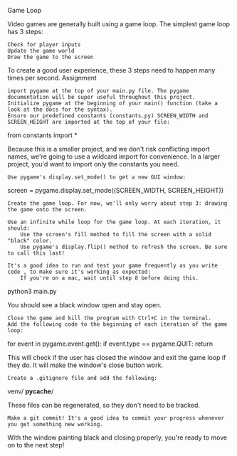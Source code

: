 Game Loop

Video games are generally built using a game loop. The simplest game loop has 3 steps:

    Check for player inputs
    Update the game world
    Draw the game to the screen

To create a good user experience, these 3 steps need to happen many times per second.
Assignment

    import pygame at the top of your main.py file. The pygame documentation will be super useful throughout this project.
    Initialize pygame at the beginning of your main() function (take a look at the docs for the syntax).
    Ensure our predefined constants (constants.py) SCREEN_WIDTH and SCREEN_HEIGHT are imported at the top of your file:

from constants import *

Because this is a smaller project, and we don't risk conflicting import names, we're going to use a wildcard import for convenience. In a larger project, you'd want to import only the constants you need.

    Use pygame's display.set_mode() to get a new GUI window:

screen = pygame.display.set_mode((SCREEN_WIDTH, SCREEN_HEIGHT))

    Create the game loop. For now, we'll only worry about step 3: drawing the game onto the screen.

    Use an infinite while loop for the game loop. At each iteration, it should:
        Use the screen's fill method to fill the screen with a solid "black" color.
        Use pygame's display.flip() method to refresh the screen. Be sure to call this last!

    It's a good idea to run and test your game frequently as you write code , to make sure it's working as expected:
        If you're on a mac, wait until step 8 before doing this.

python3 main.py

You should see a black window open and stay open.

    Close the game and kill the program with Ctrl+C in the terminal.
    Add the following code to the beginning of each iteration of the game loop:

for event in pygame.event.get():
    if event.type == pygame.QUIT:
        return

This will check if the user has closed the window and exit the game loop if they do. It will make the window's close button work.

    Create a .gitignore file and add the following:

venv/
__pycache__/

These files can be regenerated, so they don't need to be tracked.

    Make a git commit! It's a good idea to commit your progress whenever you get something new working.

With the window painting black and closing properly, you're ready to move on to the next step!
